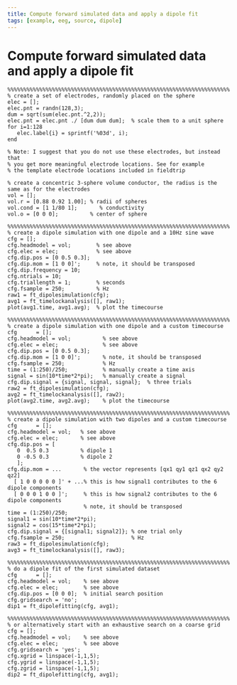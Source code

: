 ```yaml
---
title: Compute forward simulated data and apply a dipole fit
tags: [example, eeg, source, dipole]
---
```


# Compute forward simulated data and apply a dipole fit

    %%%%%%%%%%%%%%%%%%%%%%%%%%%%%%%%%%%%%%%%%%%%%%%%%%%%%%%%%%%%%%%%%%%%%%
    % create a set of electrodes, randomly placed on the sphere
    elec = [];
    elec.pnt = randn(128,3);
    dum = sqrt(sum(elec.pnt.^2,2));
    elec.pnt = elec.pnt ./ [dum dum dum];  % scale them to a unit sphere
    for i=1:128
       elec.label{i} = sprintf('%03d', i);
    end

    % Note: I suggest that you do not use these electrodes, but instead that
    % you get more meaningful electrode locations. See for example  
    % the template electrode locations included in fieldtrip

    % create a concentric 3-sphere volume conductor, the radius is the same as for the electrodes
    vol = [];
    vol.r = [0.88 0.92 1.00]; % radii of spheres
    vol.cond = [1 1/80 1];       % conductivity
    vol.o = [0 0 0];          % center of sphere

    %%%%%%%%%%%%%%%%%%%%%%%%%%%%%%%%%%%%%%%%%%%%%%%%%%%%%%%%%%%%%%%%%%%%%%
    % create a dipole simulation with one dipole and a 10Hz sine wave
    cfg = [];
    cfg.headmodel = vol;        % see above
    cfg.elec = elec;            % see above
    cfg.dip.pos = [0 0.5 0.3];
    cfg.dip.mom = [1 0 0]';     % note, it should be transposed
    cfg.dip.frequency = 10;
    cfg.ntrials = 10;
    cfg.triallength = 1;        % seconds
    cfg.fsample = 250;          % Hz
    raw1 = ft_dipolesimulation(cfg);
    avg1 = ft_timelockanalysis([], raw1);
    plot(avg1.time, avg1.avg);  % plot the timecourse

    %%%%%%%%%%%%%%%%%%%%%%%%%%%%%%%%%%%%%%%%%%%%%%%%%%%%%%%%%%%%%%%%%%%%%%
    % create a dipole simulation with one dipole and a custom timecourse
    cfg      = [];
    cfg.headmodel = vol;          % see above
    cfg.elec = elec;              % see above
    cfg.dip.pos = [0 0.5 0.3];
    cfg.dip.mom = [1 0 0]';       % note, it should be transposed
    cfg.fsample = 250;            % Hz
    time = (1:250)/250;           % manually create a time axis
    signal = sin(10*time*2*pi);   % manually create a signal
    cfg.dip.signal = {signal, signal, signal};  % three trials
    raw2 = ft_dipolesimulation(cfg);
    avg2 = ft_timelockanalysis([], raw2);
    plot(avg2.time, avg2.avg);    % plot the timecourse

    %%%%%%%%%%%%%%%%%%%%%%%%%%%%%%%%%%%%%%%%%%%%%%%%%%%%%%%%%%%%%%%%%%%%%%
    % create a dipole simulation with two dipoles and a custom timecourse
    cfg      = [];
    cfg.headmodel = vol;   % see above
    cfg.elec = elec;       % see above
    cfg.dip.pos = [
       0  0.5 0.3          % dipole 1
       0 -0.5 0.3          % dipole 2
       ];
    cfg.dip.mom = ...       % the vector represents [qx1 qy1 qz1 qx2 qy2 qz2]
      [ 1 0 0 0 0 0 ]' + ...% this is how signal1 contributes to the 6 dipole components
      [ 0 0 0 1 0 0 ]';     % this is how signal2 contributes to the 6 dipole components
                            % note, it should be transposed
    time = (1:250)/250;
    signal1 = sin(10*time*2*pi);
    signal2 = cos(15*time*2*pi);
    cfg.dip.signal = {[signal1; signal2]}; % one trial only
    cfg.fsample = 250;                     % Hz
    raw3 = ft_dipolesimulation(cfg);
    avg3 = ft_timelockanalysis([], raw3);

    %%%%%%%%%%%%%%%%%%%%%%%%%%%%%%%%%%%%%%%%%%%%%%%%%%%%%%%%%%%%%%%%%%%%%%
    % do a dipole fit of the first simulated dataset
    cfg      = [];
    cfg.headmodel = vol;    % see above
    cfg.elec = elec;        % see above
    cfg.dip.pos = [0 0 0];  % initial search position
    cfg.gridsearch = 'no';
    dip1 = ft_dipolefitting(cfg, avg1);

    %%%%%%%%%%%%%%%%%%%%%%%%%%%%%%%%%%%%%%%%%%%%%%%%%%%%%%%%%%%%%%%%%%%%%%
    % or alternatively start with an exhaustive search on a coarse grid
    cfg = [];
    cfg.headmodel = vol;    % see above
    cfg.elec = elec;        % see above
    cfg.gridsearch = 'yes';
    cfg.xgrid = linspace(-1,1,5);
    cfg.ygrid = linspace(-1,1,5);
    cfg.zgrid = linspace(-1,1,5);
    dip2 = ft_dipolefitting(cfg, avg1);
